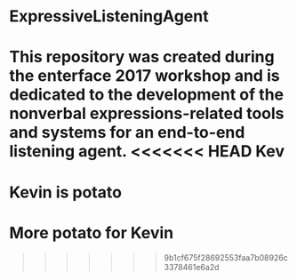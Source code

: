 # ExpressiveListeningAgent
This repository was created during the enterface 2017 workshop and is dedicated to the development of the nonverbal expressions-related tools and systems for an end-to-end listening agent.
<<<<<<< HEAD
Kev
=======
# Kevin is potato
# More potato for Kevin

>>>>>>> 9b1cf675f28692553faa7b08926c3378461e6a2d

